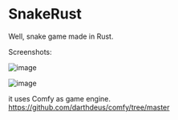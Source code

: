 # SnakeRust

Well, snake game made in Rust.

Screenshots:

![image](https://github.com/sfadiga/SnakeRust/assets/2021800/c70dc1ef-a358-4986-9b79-9656c2f7deaa)


![image](https://github.com/sfadiga/SnakeRust/assets/2021800/d039626d-3d73-4fd9-99c1-95930a5bb98e)

it uses Comfy as game engine.
https://github.com/darthdeus/comfy/tree/master
